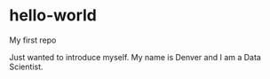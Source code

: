 # hello-world
My first repo

Just wanted to introduce myself. My name is Denver and I am a Data Scientist.
